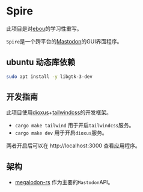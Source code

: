 # Spire

此项目是对[ebou](https://github.com/terhechte/ebou)的学习性重写。

`Spire`是一个跨平台的[Mastodon](https://github.com/mastodon/mastodon)的GUI界面程序。

## ubuntu 动态库依赖

```bash
sudo apt install -y libgtk-3-dev
```
## 开发指南

此项目使用[dioxus](https://github.com/DioxusLabs/dioxus)+[tailwindcss](https://github.com/tailwindlabs/tailwindcss)的开发框架。

- `cargo make tailwind` 用于开启`tailwindcss`服务。
- `cargo make dev` 用于开启`dioxus`服务。

两者开启后可以在 http://localhost:3000 查看应用程序。

## 架构

- [megalodon-rs](https://docs.rs/megalodon/latest/megalodon/) 作为主要的`Mastodon`API。
